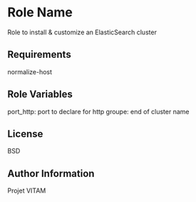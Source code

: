 Role Name
=========

Role to install & customize an ElasticSearch cluster

Requirements
------------

normalize-host

Role Variables
--------------

port_http: port to declare for http
groupe: end of cluster name

License
-------

BSD

Author Information
------------------

Projet VITAM
